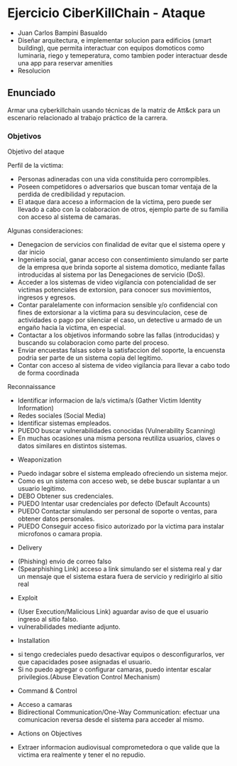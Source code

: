 # Ejercicio CiberKillChain - Ataque

 * Juan Carlos Bampini Basualdo
 * Diseñar arquitectura, e implementar solucion para edificios (smart building), que permita interactuar con
 equipos domoticos como luminaria, riego y temeperatura, como tambien poder interactuar desde una app para reservar
 amenities
 * Resolucion

## Enunciado

Armar una cyberkillchain usando técnicas de la matriz de Att&ck para un escenario relacionado al trabajo práctico de la carrera.

### Objetivos

Objetivo del ataque

Perfil de la victima:
- Personas adineradas con una vida constituida pero corrompibles.
- Poseen competidores o adversarios que buscan tomar ventaja de la perdida de credibilidad y reputacion.
- El ataque dara acceso a informacion de la victima, pero puede ser llevado a cabo con la colaboracion de otros, ejemplo parte de su familia con acceso al sistema de camaras.

Algunas consideraciones: 
* Denegacion de servicios con finalidad de evitar que el sistema opere y dar inicio
* Ingenieria social, ganar acceso con consentimiento simulando ser parte de la empresa que brinda soporte al sistema domotico, mediante fallas introducidas al sistema por las Denegaciones de servicio (DoS). 
* Acceder a los sistemas de video vigilancia con potencialidad de ser victimas potenciales de extorsion, para conocer sus movimientos, ingresos y egresos. 
* Contar paralelamente con informacion sensible y/o confidencial con fines de extorsionar a la victima para su desvinculacion, cese de actividades o pago por silenciar el caso, un detective u armado de un engaño hacia la victima, en especial.
* Contactar a los objetivos informando sobre las fallas (introducidas) y buscando su colaboracion como parte del proceso.
* Enviar encuestas falsas sobre la satisfaccion del soporte, la encuensta podria ser parte de un sistema copia del legitimo.
* Contar con acceso al sistema de video vigilancia para llevar a cabo todo de forma coordinada

Reconnaissance
- Identificar informacion de la/s victima/s (Gather Victim Identity Information)
- Redes sociales (Social Media)
- Identificar sistemas empleados.
- PUEDO buscar vulnerabilidades conocidas (Vulnerability Scanning)
- En muchas ocasiones una misma persona reutiliza usuarios, claves o datos similares en distintos sistemas.

* Weaponization
- Puedo indagar sobre el sistema empleado ofreciendo un sistema mejor.
- Como es un sistema con acceso web, se debe buscar suplantar a un usuario legitimo.
- DEBO Obtener sus credenciales. 
- PUEDO Intentar usar credenciales por defecto (Default Accounts)
- PUEDO Contactar simulando ser personal de soporte o ventas, para obtener datos personales.
- PUEDO Conseguir acceso fisico autorizado por la victima para instalar microfonos o camara propia. 

* Delivery
- (Phishing) envio de correo falso 
- (Spearphishing Link) acceso a link simulando ser el sistema real y dar un mensaje que el sistema estara fuera de servicio y redirigirlo al sitio real 


* Exploit
- (User Execution/Malicious Link) aguardar aviso de que el usuario ingreso al sitio falso.
- vulnerabilidades mediante adjunto.


* Installation  
- si tengo credeciales puedo desactivar equipos o desconfigurarlos, ver que capacidades posee asignadas el usuario.
- Si no puedo agregar o configurar camaras, puedo intentar escalar privilegios.(Abuse Elevation Control Mechanism)


* Command & Control
- Acceso a camaras
- Bidirectional Communication/One-Way Communication: efectuar una comunicacion reversa desde el sistema para acceder al mismo.

* Actions on Objectives
- Extraer informacion audiovisual comprometedora o que valide que la victima era realmente y tener el no repudio.
